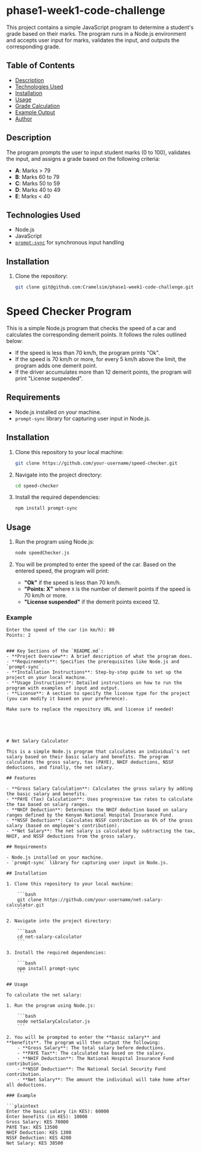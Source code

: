 # phase1-week1-code-challenge

This project contains a simple JavaScript program to determine a student's grade based on their marks. The program runs in a Node.js environment and accepts user input for marks, validates the input, and outputs the corresponding grade.

## Table of Contents
- [Description](#description)
- [Technologies Used](#technologies-used)
- [Installation](#installation)
- [Usage](#usage)
- [Grade Calculation](#grade-calculation)
- [Example Output](#example-output)
- [Author](#author)

## Description
The program prompts the user to input student marks (0 to 100), validates the input, and assigns a grade based on the following criteria:

- **A**: Marks > 79
- **B**: Marks 60 to 79
- **C**: Marks 50 to 59
- **D**: Marks 40 to 49
- **E**: Marks < 40

## Technologies Used
- Node.js
- JavaScript
- [`prompt-sync`](https://www.npmjs.com/package/prompt-sync) for synchronous input handling

## Installation

1. Clone the repository:
   ```bash
   git clone git@github.com:Cramelsim/phase1-week1-code-challenge.git


# Speed Checker Program

This is a simple Node.js program that checks the speed of a car and calculates the corresponding demerit points. It follows the rules outlined below:

- If the speed is less than 70 km/h, the program prints "Ok".
- If the speed is 70 km/h or more, for every 5 km/h above the limit, the program adds one demerit point.
- If the driver accumulates more than 12 demerit points, the program will print "License suspended".

## Requirements

- Node.js installed on your machine.
- `prompt-sync` library for capturing user input in Node.js.

## Installation

1. Clone this repository to your local machine:

    ```bash
    git clone https://github.com/your-username/speed-checker.git
    ```

2. Navigate into the project directory:

    ```bash
    cd speed-checker
    ```

3. Install the required dependencies:

    ```bash
    npm install prompt-sync
    ```

## Usage

1. Run the program using Node.js:

    ```bash
    node speedChecker.js
    ```

2. You will be prompted to enter the speed of the car. Based on the entered speed, the program will print:
    - **"Ok"** if the speed is less than 70 km/h.
    - **"Points: X"** where `X` is the number of demerit points if the speed is 70 km/h or more.
    - **"License suspended"** if the demerit points exceed 12.

### Example

```plaintext
Enter the speed of the car (in km/h): 80
Points: 2


### Key Sections of the `README.md`:
- **Project Overview**: A brief description of what the program does.
- **Requirements**: Specifies the prerequisites like Node.js and `prompt-sync`.
- **Installation Instructions**: Step-by-step guide to set up the project on your local machine.
- **Usage Instructions**: Detailed instructions on how to run the program with examples of input and output.
- **License**: A section to specify the license type for the project (you can modify it based on your preference).

Make sure to replace the repository URL and license if needed!





# Net Salary Calculator

This is a simple Node.js program that calculates an individual's net salary based on their basic salary and benefits. The program calculates the gross salary, tax (PAYE), NHIF deductions, NSSF deductions, and finally, the net salary.

## Features

- **Gross Salary Calculation**: Calculates the gross salary by adding the basic salary and benefits.
- **PAYE (Tax) Calculation**: Uses progressive tax rates to calculate the tax based on salary ranges.
- **NHIF Deduction**: Determines the NHIF deduction based on salary ranges defined by the Kenyan National Hospital Insurance Fund.
- **NSSF Deduction**: Calculates NSSF contribution as 6% of the gross salary (based on employee's contribution).
- **Net Salary**: The net salary is calculated by subtracting the tax, NHIF, and NSSF deductions from the gross salary.

## Requirements

- Node.js installed on your machine.
- `prompt-sync` library for capturing user input in Node.js.

## Installation

1. Clone this repository to your local machine:

    ```bash
    git clone https://github.com/your-username/net-salary-calculator.git
    ```

2. Navigate into the project directory:

    ```bash
    cd net-salary-calculator
    ```

3. Install the required dependencies:

    ```bash
    npm install prompt-sync
    ```

## Usage

To calculate the net salary:

1. Run the program using Node.js:

    ```bash
    node netSalaryCalculator.js
    ```

2. You will be prompted to enter the **basic salary** and **benefits**. The program will then output the following:
    - **Gross Salary**: The total salary before deductions.
    - **PAYE Tax**: The calculated tax based on the salary.
    - **NHIF Deduction**: The National Hospital Insurance Fund contribution.
    - **NSSF Deduction**: The National Social Security Fund contribution.
    - **Net Salary**: The amount the individual will take home after all deductions.

### Example

```plaintext
Enter the basic salary (in KES): 60000
Enter benefits (in KES): 10000
Gross Salary: KES 70000
PAYE Tax: KES 13500
NHIF Deduction: KES 1300
NSSF Deduction: KES 4200
Net Salary: KES 38500
